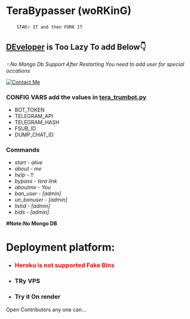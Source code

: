 # TeraBypasser (woRKinG)
        STAR⭐ IT and then FORK IT
<h2><a href="https://t.me/fligher">DEveloper</a> is Too Lazy To add Below👇</h2>
    
<i>✨No Mongo Db Support After Restarting You need to add user for special occations</i>

<a href="https://t.me/movie_time_botonly"><img src="https://th.bing.com/th/id/OIG4.iV2l1_HaysKkHZXO8DlJ?pid=ImgGn" alt="Contact Me"></a>

<h3>CONFIG VARS add the values in <a href="https://github.com/Xo-xo-Techy/TeraBypasser/blob/ab3856685474044f65738bb279607d6c980b5636/tera_trumbot.py#L21">tera_trumbot.py</a></h3>
<ul>
<li>BOT_TOKEN</li>
<li>TELEGRAM_API</li>
<li>TELEGRAM_HASH</li>
<li>FSUB_ID</li>
<li>DUMP_CHAT_ID</li>
</ul>

<h3>Commands</h3>
<i>
<ul>
<li>start - alive</li>
<li>about - me</li>
<li>help - !!</li>
<li>bypass - tera link</li>
<li>aboutme - You</li>
<li>ban_user - [admin]</li>
<li>un_banuser - [admin]</li>
<li>listid - [admin]</li>
<li>bids - [admin]</li></ul>
</i>
<b>#Note:No Mongo DB</b>

<h1>Deployment platform:</h1>
<ul>
       <li><h3 style="color:red">Heroku is not supported Fake Bins<h3></li>
        <li><h3>TRy VPS</h3></li>
        <li><h3>Try it On render</h3></li>
</ul>


Open Contributors any one can...
